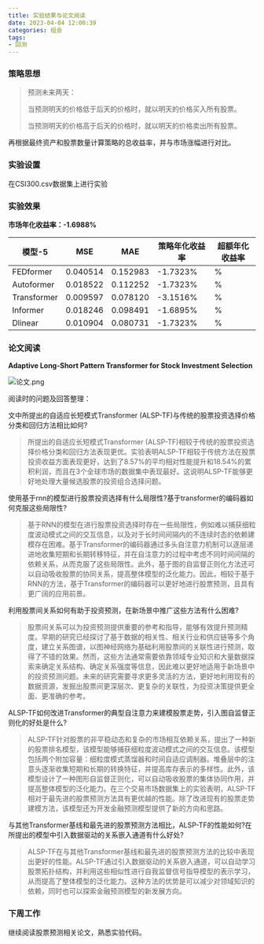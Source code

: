 ```yaml
---
title: 实验结果与论文阅读
date: 2023-04-04 12:00:39
categories: 组会
tags:
- 回测
---
```


### 策略思想

> 预测未来两天：
>
> 当预测明天的价格低于后天的价格时，就以明天的价格买入所有股票。
>
> 当预测明天的价格高于后天的价格时，就以明天的价格卖出所有股票。

再根据最终资产和股票数量计算策略的总收益率，并与市场涨幅进行对比。

### 实验设置

在CSI300.csv数据集上进行实验

### 实验效果

**市场年化收益率：-1.6988%**

| 模型-5      | MSE      | MAE      | 策略年化收益率 | 超额年化收益率 |
| ----------- | -------- | -------- | -------------- | -------------- |
| FEDformer   | 0.040514 | 0.152983 | -1.7323%       | %              |
| Autoformer  | 0.018522 | 0.112252 | -1.7323%       | %              |
| Transformer | 0.009597 | 0.078120 | -3.1516%       | %              |
| Informer    | 0.018246 | 0.098491 | -1.6895%       | %              |
| Dlinear     | 0.010904 | 0.080731 | -1.7323%       | %              |



### 论文阅读

**Adaptive Long-Short Pattern Transformer for Stock Investment Selection**

![论文.png](https://s1.ax1x.com/2023/04/04/pp4wSw6.png)



阅读时的问题及回答整理：

文中所提出的自适应长短模式Transformer (ALSP-TF)与传统的股票投资选择价格分类和回归方法相比如何?

> 所提出的自适应长短模式Transformer (ALSP-TF)相较于传统的股票投资选择价格分类和回归方法表现更优。实验表明ALSP-TF相较于传统方法在股票投资收益方面表现更好，达到了8.57%的平均相对性能提升和18.54%的累积利润，而且在3个全球市场的数据集中表现最好。这说明ALSP-TF能够更好地处理大量候选股票的投资组合选择问题。



使用基于rnn的模型进行股票投资选择有什么局限性?基于transformer的编码器如何克服这些局限性?

> 基于RNN的模型在进行股票投资选择时存在一些局限性，例如难以捕获细粒度波动模式之间的交互信息，以及对于长时间间隔内的不连续时态的依赖建模存在困难。基于Transformer的编码器通过多头自注意力机制可以逐层递进地收集短期和长期转移特征，并在自注意力的过程中考虑不同时间间隔的依赖关系，从而克服了这些局限性。此外，基于图的自监督正则化方法还可以自动吸收股票的协同关系，提高整体模型的泛化能力。因此，相较于基于RNN的方法，基于Transformer的编码器可以更好地进行股票预测，且具有更广阔的应用前景。



利用股票间关系如何有助于投资预测，在新场景中推广这些方法有什么困难?

> 股票间关系可以为投资预测提供重要的参考和指导，能够有效提升预测精度。早期的研究已经探讨了基于数据的相关性、相关行业和供应链等多个角度，建立关系图谱，以图神经网络为基础利用股票间的关联性进行预测，取得了不错的效果。然而，这些方法通常需要依靠领域专业知识和大量数据探索来确定关系结构、确定关系强度等信息，因此难以更好地适用于新场景中的投资预测问题。未来的研究需要寻求更多灵活的方法，更好地利用现有的数据资源，发掘出股票间更深层次、更复杂的关联性，为投资决策提供更全面、更准确的参考。



ALSP-TF如何改进Transformer的典型自注意力来建模股票走势，引入图自监督正则化的好处是什么?

> ALSP-TF针对股票的非平稳动态和复杂的市场相互依赖关系，提出了一种新的股票排名模型，该模型能够捕获细粒度波动模式之间的交互信息。该模型包括两个附加容量：细粒度模式蒸馏器和时间自适应调制器。堆叠层中的注意头逐渐收集短期和长期的转换特征，并提高库存表示的多样性。此外，该模型设计了一种图形自监督正则化，可以自动吸收股票的集体协同作用，并提高整体模型的泛化能力。在三个交易市场数据集上的实验表明，ALSP-TF相对于最先进的股票预测方法具有更优越的性能。除了改进现有的股票走势建模方法，该模型还为开发金融预测模型提供了新的方向和思路。



与其他Transformer基线和最先进的股票预测方法相比，ALSP-TF的性能如何?在所提出的模型中引入数据驱动的关系嵌入通道有什么好处?

> ALSP-TF在与其他Transformer基线和最先进的股票预测方法的比较中表现出更好的性能。ALSP-TF通过引入数据驱动的关系嵌入通道，可以自动学习股票拓扑结构，并利用这些相似性进行自我监督信号指导模型的表示学习，从而提高了整体模型的泛化能力。这种方法的优势是可以减少对领域知识的依赖，同时也可以探索金融预测模型的新发展方向。



### 下周工作

继续阅读股票预测相关论文，熟悉实验代码。



